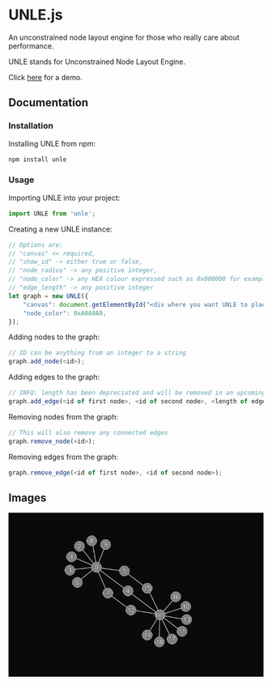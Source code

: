# UNLE.js
 An unconstrained node layout engine for those who really care about performance.

UNLE stands for Unconstrained Node Layout Engine.

Click [here](https://lochyj.github.io/UNLE/) for a demo.

## Documentation

### Installation

Installing UNLE from npm:

```sh
npm install unle
```

### Usage

Importing UNLE into your project:

```js
import UNLE from 'unle';
```

Creating a new UNLE instance:

```js
// Options are:
// "canvas" << required,
// "show_id" -> either true or false,
// "node_radius" -> any positive integer,
// "node_color" -> any HEX colour expressed such as 0x000000 for example,
// "edge_length" -> any positive integer
let graph = new UNLE({
    "canvas": document.getElementById("<div where you want UNLE to place the canvas>"),
    "node_color": 0xA0A0A0,
});
```

Adding nodes to the graph:

```js
// ID can be anything from an integer to a string
graph.add_node(<id>);
```

Adding edges to the graph:

```js
// INFO: length has been depreciated and will be removed in an upcoming version
graph.add_edge(<id of first node>, <id of second node>, <length of edge>);
```

Removing nodes from the graph:

```js
// This will also remove any connected edges
graph.remove_node(<id>);
```

Removing edges from the graph:

```js
graph.remove_edge(<id of first node>, <id of second node>);
```

## Images

![Node graph with a central node surrounded by 11 outer nodes connected with edges](./example.png)
